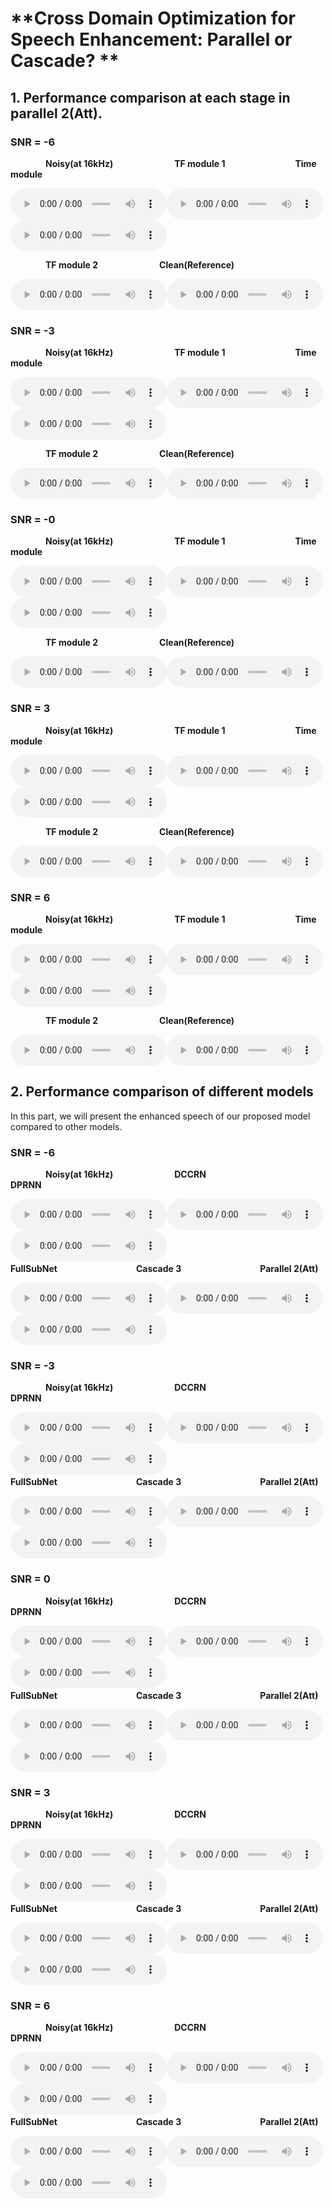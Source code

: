 

# **Cross Domain Optimization for Speech Enhancement: Parallel or Cascade? **

## **1. Performance comparison at each stage in parallel 2(Att).**

### SNR = -6

&emsp;&emsp;&emsp;&emsp;**Noisy(at 16kHz)**&emsp;&emsp;&emsp;&emsp;&emsp;&emsp;&emsp;**TF module 1**&emsp;&emsp;&emsp;&emsp;&emsp;&emsp;&emsp;&emsp;**Time module**

<audio controls="" style="width: 250px; height: 50px"><source src="data/noisy/1.wav" type="audio/wav"></audio><audio controls="" style="width: 250px; height: 50px"><source src="data/predict/UNet+I-DTLN/1.wav" type="audio/wav"></audio><audio controls="" style="width: 250px; height: 50px"><source src="data/predict/VoiceFixer/1.wav" type="audio/wav"></audio>

&emsp;&emsp;&emsp;&emsp;**TF module 2**&emsp;&emsp;&emsp;&emsp;&emsp;&emsp;&emsp;**Clean(Reference)**

<audio controls="" style="width: 250px; height: 50px"><source src="data/predict/ours/1.wav" type="audio/wav"></audio><audio controls="" style="width: 250px; height: 50px"><source src="data/clean/1.wav" type="audio/wav"></audio>

### SNR = -3

&emsp;&emsp;&emsp;&emsp;**Noisy(at 16kHz)**&emsp;&emsp;&emsp;&emsp;&emsp;&emsp;&emsp;**TF module 1**&emsp;&emsp;&emsp;&emsp;&emsp;&emsp;&emsp;&emsp;**Time module**

<audio controls="" style="width: 250px; height: 50px"><source src="data/noisy/2.wav" type="audio/wav"></audio><audio controls="" style="width: 250px; height: 50px"><source src="data/predict/UNet+I-DTLN/2.wav" type="audio/wav"></audio><audio controls="" style="width: 250px; height: 50px"><source src="data/predict/VoiceFixer/2.wav" type="audio/wav"></audio>

&emsp;&emsp;&emsp;&emsp;**TF module 2**&emsp;&emsp;&emsp;&emsp;&emsp;&emsp;&emsp;**Clean(Reference)**

<audio controls="" style="width: 250px; height: 50px"><source src="data/predict/ours/2.wav" type="audio/wav"></audio><audio controls="" style="width: 250px; height: 50px"><source src="data/clean/2.wav" type="audio/wav"></audio>

### SNR = -0

&emsp;&emsp;&emsp;&emsp;**Noisy(at 16kHz)**&emsp;&emsp;&emsp;&emsp;&emsp;&emsp;&emsp;**TF module 1**&emsp;&emsp;&emsp;&emsp;&emsp;&emsp;&emsp;&emsp;**Time module**

<audio controls="" style="width: 250px; height: 50px"><source src="data/noisy/3.wav" type="audio/wav"></audio><audio controls="" style="width: 250px; height: 50px"><source src="data/predict/UNet+I-DTLN/3.wav" type="audio/wav"></audio><audio controls="" style="width: 250px; height: 50px"><source src="data/predict/VoiceFixer/3.wav" type="audio/wav"></audio>

&emsp;&emsp;&emsp;&emsp;**TF module 2**&emsp;&emsp;&emsp;&emsp;&emsp;&emsp;&emsp;**Clean(Reference)**

<audio controls="" style="width: 250px; height: 50px"><source src="data/predict/ours/3.wav" type="audio/wav"></audio><audio controls="" style="width: 250px; height: 50px"><source src="data/clean/3.wav" type="audio/wav"></audio>

### SNR = 3

&emsp;&emsp;&emsp;&emsp;**Noisy(at 16kHz)**&emsp;&emsp;&emsp;&emsp;&emsp;&emsp;&emsp;**TF module 1**&emsp;&emsp;&emsp;&emsp;&emsp;&emsp;&emsp;&emsp;**Time module**

<audio controls="" style="width: 250px; height: 50px"><source src="data/noisy/4.wav" type="audio/wav"></audio><audio controls="" style="width: 250px; height: 50px"><source src="data/predict/UNet+I-DTLN/4.wav" type="audio/wav"></audio><audio controls="" style="width: 250px; height: 50px"><source src="data/predict/VoiceFixer/4.wav" type="audio/wav"></audio>

&emsp;&emsp;&emsp;&emsp;**TF module 2**&emsp;&emsp;&emsp;&emsp;&emsp;&emsp;&emsp;**Clean(Reference)**

<audio controls="" style="width: 250px; height: 50px"><source src="data/predict/ours/4.wav" type="audio/wav"></audio><audio controls="" style="width: 250px; height: 50px"><source src="data/clean/4.wav" type="audio/wav"></audio>

### SNR = 6

&emsp;&emsp;&emsp;&emsp;**Noisy(at 16kHz)**&emsp;&emsp;&emsp;&emsp;&emsp;&emsp;&emsp;**TF module 1**&emsp;&emsp;&emsp;&emsp;&emsp;&emsp;&emsp;&emsp;**Time module**

<audio controls="" style="width: 250px; height: 50px"><source src="data/noisy/5.wav" type="audio/wav"></audio><audio controls="" style="width: 250px; height: 50px"><source src="data/predict/UNet+I-DTLN/5.wav" type="audio/wav"></audio><audio controls="" style="width: 250px; height: 50px"><source src="data/predict/VoiceFixer/5.wav" type="audio/wav"></audio>

&emsp;&emsp;&emsp;&emsp;**TF module 2**&emsp;&emsp;&emsp;&emsp;&emsp;&emsp;&emsp;**Clean(Reference)**

<audio controls="" style="width: 250px; height: 50px"><source src="data/predict/ours/5.wav" type="audio/wav"></audio><audio controls="" style="width: 250px; height: 50px"><source src="data/clean/5.wav" type="audio/wav"></audio>

## **2. Performance comparison of different models**

In this part, we will present the enhanced speech of our proposed model compared to other models.

### SNR = -6



&emsp;&emsp;&emsp;&emsp;**Noisy(at 16kHz)**&emsp;&emsp;&emsp;&emsp;&emsp;&emsp;&emsp;**DCCRN**&emsp;&emsp;&emsp;&emsp;&emsp;&emsp;&emsp;&emsp;&emsp;&emsp;&emsp;&emsp;**DPRNN**

<audio controls="" style="width: 250px; height: 50px"><source src="noisy_-6.wav" type="audio/wav"></audio><audio controls="" style="width: 250px; height: 50px"><source src="DCCRN_-6.wav" type="audio/wav"></audio><audio controls="" style="width: 250px; height: 50px"><source src="DPRNN_-6.wav" type="audio/wav"></audio>
&emsp;&emsp;&emsp;&emsp;**FullSubNet**&emsp;&emsp;&emsp;&emsp;&emsp;&emsp;&emsp;&emsp;&emsp;**Cascade 3**&emsp;&emsp;&emsp;&emsp;&emsp;&emsp;&emsp;&emsp;&emsp;**Parallel 2(Att)**

<audio controls="" style="width: 250px; height: 50px"><source src="fullsubnet_-6.wav" type="audio/wav"></audio><audio controls="" style="width: 250px; height: 50px"><source src="cascade_-6.wav" type="audio/wav"></audio><audio controls="" style="width: 250px; height: 50px"><source src="parallel_-6.wav" type="audio/wav"></audio>


### SNR = -3



&emsp;&emsp;&emsp;&emsp;**Noisy(at 16kHz)**&emsp;&emsp;&emsp;&emsp;&emsp;&emsp;&emsp;**DCCRN**&emsp;&emsp;&emsp;&emsp;&emsp;&emsp;&emsp;&emsp;&emsp;&emsp;&emsp;&emsp;**DPRNN**

<audio controls="" style="width: 250px; height: 50px"><source src="noisy_-3.wav" type="audio/wav"></audio><audio controls="" style="width: 250px; height: 50px"><source src="DCCRN_-3.wav" type="audio/wav"></audio><audio controls="" style="width: 250px; height: 50px"><source src="DPRNN_-3.wav" type="audio/wav"></audio>
&emsp;&emsp;&emsp;&emsp;**FullSubNet**&emsp;&emsp;&emsp;&emsp;&emsp;&emsp;&emsp;&emsp;&emsp;**Cascade 3**&emsp;&emsp;&emsp;&emsp;&emsp;&emsp;&emsp;&emsp;&emsp;**Parallel 2(Att)**

<audio controls="" style="width: 250px; height: 50px"><source src="fullsubnet_-3.wav" type="audio/wav"></audio><audio controls="" style="width: 250px; height: 50px"><source src="cascade_-3.wav" type="audio/wav"></audio><audio controls="" style="width: 250px; height: 50px"><source src="parallel_-3.wav" type="audio/wav"></audio>

### SNR = 0


&emsp;&emsp;&emsp;&emsp;**Noisy(at 16kHz)**&emsp;&emsp;&emsp;&emsp;&emsp;&emsp;&emsp;**DCCRN**&emsp;&emsp;&emsp;&emsp;&emsp;&emsp;&emsp;&emsp;&emsp;&emsp;&emsp;&emsp;**DPRNN**

<audio controls="" style="width: 250px; height: 50px"><source src="noisy_0.wav" type="audio/wav"></audio><audio controls="" style="width: 250px; height: 50px"><source src="DCCRN_0.wav" type="audio/wav"></audio><audio controls="" style="width: 250px; height: 50px"><source src="DPRNN_0.wav" type="audio/wav"></audio>
&emsp;&emsp;&emsp;&emsp;**FullSubNet**&emsp;&emsp;&emsp;&emsp;&emsp;&emsp;&emsp;&emsp;&emsp;**Cascade 3**&emsp;&emsp;&emsp;&emsp;&emsp;&emsp;&emsp;&emsp;&emsp;**Parallel 2(Att)**

<audio controls="" style="width: 250px; height: 50px"><source src="fullsubnet_0.wav" type="audio/wav"></audio><audio controls="" style="width: 250px; height: 50px"><source src="cascade_0.wav" type="audio/wav"></audio><audio controls="" style="width: 250px; height: 50px"><source src="parallel_0.wav" type="audio/wav"></audio>

### SNR = 3



&emsp;&emsp;&emsp;&emsp;**Noisy(at 16kHz)**&emsp;&emsp;&emsp;&emsp;&emsp;&emsp;&emsp;**DCCRN**&emsp;&emsp;&emsp;&emsp;&emsp;&emsp;&emsp;&emsp;&emsp;&emsp;&emsp;&emsp;**DPRNN**

<audio controls="" style="width: 250px; height: 50px"><source src="noisy_3.wav" type="audio/wav"></audio><audio controls="" style="width: 250px; height: 50px"><source src="DCCRN_3.wav" type="audio/wav"></audio><audio controls="" style="width: 250px; height: 50px"><source src="DPRNN_3.wav" type="audio/wav"></audio>
&emsp;&emsp;&emsp;&emsp;**FullSubNet**&emsp;&emsp;&emsp;&emsp;&emsp;&emsp;&emsp;&emsp;&emsp;**Cascade 3**&emsp;&emsp;&emsp;&emsp;&emsp;&emsp;&emsp;&emsp;&emsp;**Parallel 2(Att)**

<audio controls="" style="width: 250px; height: 50px"><source src="fullsubnet_3.wav" type="audio/wav"></audio><audio controls="" style="width: 250px; height: 50px"><source src="cascade_3.wav" type="audio/wav"></audio><audio controls="" style="width: 250px; height: 50px"><source src="parallel_3.wav" type="audio/wav"></audio>

### SNR = 6



&emsp;&emsp;&emsp;&emsp;**Noisy(at 16kHz)**&emsp;&emsp;&emsp;&emsp;&emsp;&emsp;&emsp;**DCCRN**&emsp;&emsp;&emsp;&emsp;&emsp;&emsp;&emsp;&emsp;&emsp;&emsp;&emsp;&emsp;**DPRNN**

<audio controls="" style="width: 250px; height: 50px"><source src="noisy_6.wav" type="audio/wav"></audio><audio controls="" style="width: 250px; height: 50px"><source src="DCCRN_6.wav" type="audio/wav"></audio><audio controls="" style="width: 250px; height: 50px"><source src="DPRNN_6.wav" type="audio/wav"></audio>
&emsp;&emsp;&emsp;&emsp;**FullSubNet**&emsp;&emsp;&emsp;&emsp;&emsp;&emsp;&emsp;&emsp;&emsp;**Cascade 3**&emsp;&emsp;&emsp;&emsp;&emsp;&emsp;&emsp;&emsp;&emsp;**Parallel 2(Att)**

<audio controls="" style="width: 250px; height: 50px"><source src="fullsubnet_6.wav" type="audio/wav"></audio><audio controls="" style="width: 250px; height: 50px"><source src="cascade_6.wav" type="audio/wav"></audio><audio controls="" style="width: 250px; height: 50px"><source src="parallel_6.wav" type="audio/wav"></audio>

